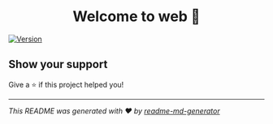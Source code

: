 <h1 align="center">Welcome to web 👋</h1>
<p>
  <a href="https://www.npmjs.com/package/web" target="_blank">
    <img alt="Version" src="https://img.shields.io/npm/v/web.svg">
  </a>
</p>

## Show your support 

Give a ⭐️ if this project helped you!

***
_This README was generated with ❤️ by [readme-md-generator](https://github.com/kefranabg/readme-md-generator)_
